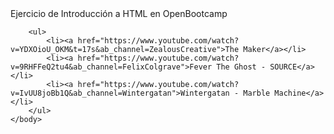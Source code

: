 <!DOCTYPE html>
<html>
    <head>
        <tittle>Ejercicio de Introducción a HTML en OpenBootcamp</tittle>
    </head>
    <body>
        <!--Este es mi primer comentario de dos líneas
            Aprendiendo a documentar mi código con OpenBootCamp-->
        
        <ul>
            <li><a href="https://www.youtube.com/watch?v=YDXOioU_OKM&t=17s&ab_channel=ZealousCreative">The Maker</a></li>
            <li><a href="https://www.youtube.com/watch?v=9RHFFeQ2tu4&ab_channel=FelixColgrave">Fever The Ghost - SOURCE</a></li>
            <li><a href="https://www.youtube.com/watch?v=IvUU8joBb1Q&ab_channel=Wintergatan">Wintergatan - Marble Machine</a></li>
        </ul>
    </body>
</html>

